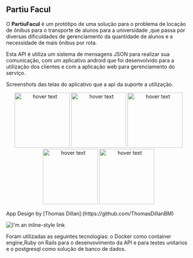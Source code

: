 ## Partiu Facul

O **PartiuFacul** é um protótipo de uma  solução para o problema  de locação de ônibus para o transporte de alunos para a universidade ,que passa  por diversas dificuldades de gerenciamento da quantidade de alunos e a necessidade de mais ônibus por rota.

Esta API é utiliza um sistema de mensagens JSON para realizar sua comunicação, com um aplicativo android que foi desenvolvido para a utilização dos clientes e com a aplicação web para gerenciamento do serviço.

Screenshots das telas do aplicativo que a api da suporte a utilização.


<p align="center">
  
  <img src="https://github.com/irahel/PartiuFacul/blob/master/Telas/photo5154807276530411543.jpg" width="150" title="hover text">
   <img src="https://github.com/irahel/PartiuFacul/blob/master/Telas/photo5152129519040178158.jpg" width="150" title="hover text">
  <img src="https://github.com/irahel/PartiuFacul/blob/master/Telas/photo5154807276530411545.jpg" width="150" title="hover text">
  </br>
    <img src="https://github.com/irahel/PartiuFacul/blob/master/Telas/photo5154807276530411546.jpg" width="150" title="hover text">
    <img src="https://github.com/irahel/PartiuFacul/blob/master/Telas/photo5152129519040178157.jpg" width="150" title="hover text">
  </br>
</p>
App Design by [Thomas Dillan]:(https://github.com/ThomasDillanBM)

![I'm an inline-style link](https://www.google.com)




Foram utilizadas as seguintes tecnologias: o Docker como container engine,Ruby on Rails para o desenvovimento da API e para testes unitarios e o postgresql como solução de banco de dados.
